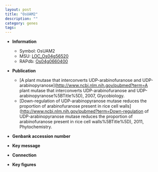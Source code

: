 ```yaml
---
layout: post
title: "OsUAM2"
description: ""
category: genes
tags: 
---
```


* **Information**  
    + Symbol: OsUAM2  
    + MSU: [LOC_Os04g56520](http://rice.plantbiology.msu.edu/cgi-bin/ORF_infopage.cgi?orf=LOC_Os04g56520)  
    + RAPdb: [Os04g0660400](http://rapdb.dna.affrc.go.jp/viewer/gbrowse_details/irgsp1?name=Os04g0660400)  

* **Publication**  
    + [A plant mutase that interconverts UDP-arabinofuranose and UDP-arabinopyranose](http://www.ncbi.nlm.nih.gov/pubmed?term=A plant mutase that interconverts UDP-arabinofuranose and UDP-arabinopyranose%5BTitle%5D), 2007, Glycobiology.
    + [Down-regulation of UDP-arabinopyranose mutase reduces the proportion of arabinofuranose present in rice cell walls](http://www.ncbi.nlm.nih.gov/pubmed?term=Down-regulation of UDP-arabinopyranose mutase reduces the proportion of arabinofuranose present in rice cell walls%5BTitle%5D), 2011, Phytochemistry.

* **Genbank accession number**  

* **Key message**  

* **Connection**  

* **Key figures**  


